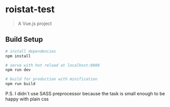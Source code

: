 # roistat-test

> A Vue.js project

## Build Setup

``` bash
# install dependencies
npm install

# serve with hot reload at localhost:8080
npm run dev

# build for production with minification
npm run build
```

P.S. I didn`t use SASS preprocessor because the task is small enough to be happy with plain css
